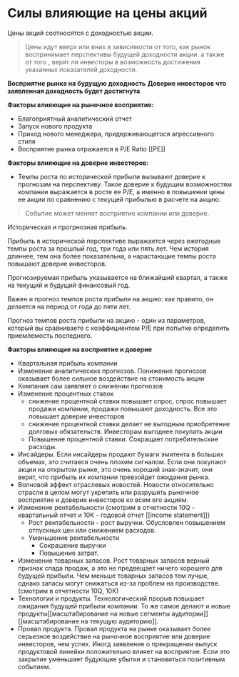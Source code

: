 # Силы влияющие на цены акций

 Цены акций соотносятся с доходностью акции.

 > Цены идут вверх или вних в зависимости от того, как рынок воспринимает перспективы будущей доходности акции. а также от того ,  верят ли инвесторы в возможность достижения указанных показателей доходности.

 **Восприятие рынка на будущую доходность**
 **Доверие инвесторов что заявленная доходность будет достигнута**

 **Факторы влияющие на рыночное восприятие:**
 - Благоприятный аналитический отчет
 - Запуск нового продукта
 - Приход нового менеджера, придерживающегося агрессивного стиля
 - Восприятие рынка отражается в P/E Ratio [[PE]]

 **Факторы влияющие на доверие инвесторов:**
 - Темпы роста по исторической прибыли вызывают доверие к прогнозам на перспективу. Такое доверие к будущим возможностям компании выражается в росте ее P/E, а именно в повышении цены ее акции по сравнению с текущей прибылью в расчете на акцию.

> Событие может меняет восприятие компании или доверие.


Историческая и прогрнозная прибыль.  
  
Прибыль в исторической перспективе выражается через ежегодные темпы роста за прошлый год, три года или пять лет.
Чем история длиннее, тем она более показательна, а нарастающие темпы роста повышают доверие инвесторов.  
  
Прогнозируемая прибыль указывается на ближайший квартал, а также на текущий и будущий финансовый год.  

Важен и прогноз темпов роста прибыли на акцию: как правило, он делается на период от года до пяти лет.
 
Прогноз темпов роста прибыли на акцию - один из параметров, который вы сравниваете с коэффициентом P/E при попытке определить приемлемость последнего. 

**Факторы влияющие на восприятие и доверие**
* Квартальная прибыль компании
* Изменение аналитических прогнозов. Понижение прогнозов оказывает более сильное воздействие на стоиимость акции
* Компания сам заявляет о снижении прогнозов
* Изменение процентных ставок
  * снижение процентной ставки повышает спрос, спрос повышает продажи компании, продажи повышают доходность. Все это повышает доверие инвесторов
  * снижение процентной ставки делает не выгодным приобретение долговых обязательств. Инвесторам выгоднее покупать акции
  * Повышение процентной ставки. Сокращает потребительские расходы. 
* Инсайдеры. Если инсайдеры продают бумаги эмитента в больших объемах, это считаеся очень плохим сигналом. Если они покупают акции на открытом рынке, это очень хороший знак-значит, они верят, что прибыль их компании превзойдет ожидания рынка. 
* Волновой эффект отраслевых новостей. Новости относительно отрасли в целом могут укрепить или разрушить рыночное восприятие и доверие инвесторов ко всем его акциям. 
* Изменение рентабельности (смотрим в отчетности 10Q - квартальный отчет и 10К - годовой отчет [[income statement]])
  * Рост рентабельности - рост выручки. Обусловлен повышением отпускных цен или снижением расходов.
  * Уменьшение рентабельности
    * Сокрашение выручки
    * Повышение затрат.
* Изменение товарных запасов. Рост товарных запасов верный признак спада продаж, а это не предвещает ничего хорошего для будущей прибыли. Чем меньше товарных запасов тем лучше, однако запасы могут снижаться из-за проблем на производстве. (смотрим в отчетности 10Q, 10К)
* Технологии и продукты. Технологический прорыв повышает ожидания будущей прибыли компании. То же самое делают и новые продукты[[масштабирование на новые сегменты аудитории]][[масштабирование на текущую аудиторию]]. 
* Провал продукта. Провал продукта на рынке оказывает более серьезное воздействие на рыночное восприятие или доверие инвесторов, чем успех. Иногд заявление о прекращении выпуск продуктовой линейки положительно влияет на восприятие. Если это закрытие уменьшает будующие убытки и становиться позитивным событием. 